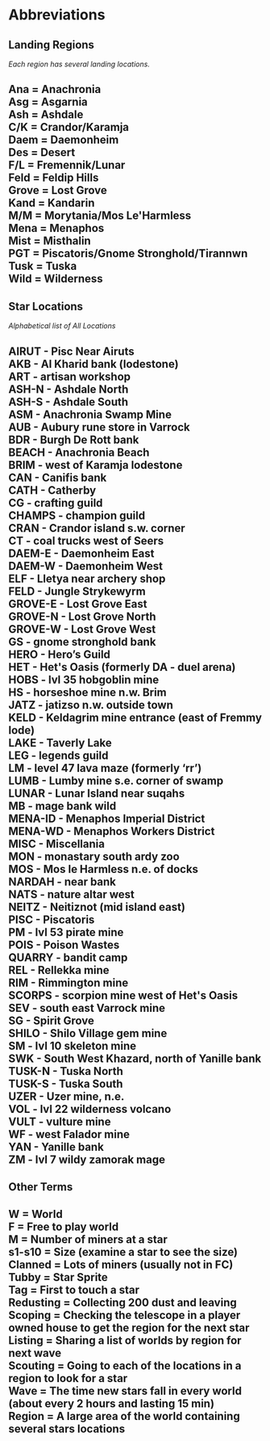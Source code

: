 # Abbreviations

## **Landing Regions**
_Each region has several landing locations._

**Ana** = Anachronia  
**Asg** = Asgarnia  
**Ash** = Ashdale  
**C/K** = Crandor/Karamja  
**Daem** = Daemonheim  
**Des** = Desert  
**F/L** = Fremennik/Lunar  
**Feld** = Feldip Hills  
**Grove** = Lost Grove  
**Kand** = Kandarin  
**M/M** = Morytania/Mos Le'Harmless  
**Mena** = Menaphos  
**Mist** = Misthalin  
**PGT** = Piscatoris/Gnome Stronghold/Tirannwn  
**Tusk** = Tuska  
**Wild** = Wilderness  
---

## **Star Locations**
_Alphabetical list of All Locations_

**AIRUT** - Pisc Near Airuts  
**AKB** - Al Kharid bank (lodestone)  
**ART** - artisan workshop  
**ASH-N** - Ashdale North  
**ASH-S** - Ashdale South  
**ASM** - Anachronia Swamp Mine  
**AUB** - Aubury rune store in Varrock  
**BDR** - Burgh De Rott bank  
**BEACH** - Anachronia Beach  
**BRIM** - west of Karamja lodestone  
**CAN** - Canifis bank  
**CATH** - Catherby  
**CG** - crafting guild  
**CHAMPS** - champion guild  
**CRAN** - Crandor island s.w. corner  
**CT** - coal trucks west of Seers  
**DAEM-E** - Daemonheim East  
**DAEM-W** - Daemonheim West  
**ELF** - Lletya near archery shop  
**FELD** - Jungle Strykewyrm  
**GROVE-E** - Lost Grove East  
**GROVE-N** - Lost Grove North  
**GROVE-W** - Lost Grove West  
**GS** - gnome stronghold bank  
**HERO** - Hero’s Guild  
**HET** - Het's Oasis (formerly DA - duel arena)  
**HOBS** - lvl 35 hobgoblin mine  
**HS** - horseshoe mine n.w. Brim  
**JATZ** - jatizso n.w. outside town  
**KELD** - Keldagrim mine entrance (east of Fremmy lode)  
**LAKE** - Taverly Lake  
**LEG** - legends guild  
**LM** - level 47 lava maze (formerly ‘rr’)  
**LUMB** - Lumby mine s.e. corner of swamp  
**LUNAR** - Lunar Island near suqahs  
**MB** - mage bank wild  
**MENA-ID** - Menaphos Imperial District  
**MENA-WD** - Menaphos Workers District  
**MISC** - Miscellania  
**MON** - monastary south ardy zoo  
**MOS** - Mos le Harmless n.e. of docks  
**NARDAH** - near bank  
**NATS** - nature altar west  
**NEITZ** - Neitiznot (mid island east)  
**PISC** - Piscatoris  
**PM** - lvl 53 pirate mine  
**POIS** - Poison Wastes  
**QUARRY** - bandit camp  
**REL** - Rellekka mine  
**RIM** - Rimmington mine  
**SCORPS** - scorpion mine west of Het's Oasis  
**SEV** - south east Varrock mine  
**SG** - Spirit Grove  
**SHILO** - Shilo Village gem mine  
**SM** - lvl 10 skeleton mine  
**SWK** - South West Khazard, north of Yanille bank  
**TUSK-N** - Tuska North  
**TUSK-S** - Tuska South  
**UZER** - Uzer mine, n.e.  
**VOL** - lvl 22 wilderness volcano  
**VULT** - vulture mine  
**WF** - west Falador mine  
**YAN** - Yanille bank  
**ZM** - lvl 7 wildy zamorak mage  
---

## **Other Terms**

**W** = World  
**F** = Free to play world  
**M** = Number of miners at a star  
**s1-s10** =  Size (examine a star to see the size)  
**Clanned** = Lots of miners (usually not in FC)  
**Tubby** = Star Sprite  
**Tag** = First to touch a star  
**Redusting** = Collecting 200 dust and leaving  
**Scoping** = Checking the telescope in a player owned house to get the   region for the next star
**Listing** = Sharing a list of worlds by region for next wave  
**Scouting** = Going to each of the locations in a region to look for a star  
**Wave** = The time new stars fall in every world (about every 2 hours and lasting 15 min)  
**Region** = A large area of the world containing several stars locations  
---